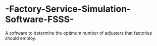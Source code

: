 # -Factory-Service-Simulation-Software-FSSS-
A software to determine the optimum number of adjusters that factories should employ.
